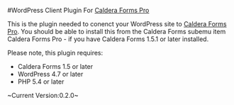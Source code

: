 #WordPress Client Plugin For [Caldera Forms Pro](https://calderaforms.com/pro?utm_source=github&utm_medium=caldera-forms-pro&utm_term=readme)

This is the plugin needed to conenct your WordPress site to [Caldera Forms Pro](https://calderaformspro.com/?utm_source=github&utm_medium=caldera-forms-pro&utm_term=readme). You should be able to install this from the Caldera Forms subemu item Caldera Forms Pro - if you have Caldera Forms 1.5.1 or later installed.

Please note, this plugin requires:
* Caldera Forms 1.5 or later
* WordPress 4.7 or later
* PHP 5.4 or later


~Current Version:0.2.0~